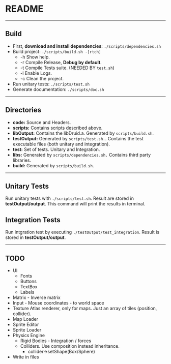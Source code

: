 # README

---

## Build

* First, **download and install dependencies**: `./scripts/dependencies.sh`
* Build project: `./scripts/build.sh -[rtch]`
  * -h Show help.
  * -r Compile Release, **Debug by default**.
  * -t Compile Tests suite. (NEEDED BY `test.sh`)
  * -l Enable Logs.
  * -c Clean the project.
* Run unitary tests: `./scripts/test.sh`
* Generate documentation: `./scripts/doc.sh`

---

## Directories

* **code:** Source and Headers.
* **scripts:** Contains scripts described above.
* **libOutput:** Contains the libDruid.a. Generated by `scripts/build.sh`.
* **testOutput:** Generated by `scripts/test.sh.`. Contains the test executable files (both unitary and integration).
* **test:** Set of tests. Unitary and Integration.
* **libs:** Generated by `scripts/dependencies.sh.` Contains third party libraries.
* **build:** Generated by `scripts/build.sh`.

---

## Unitary Tests

Run unitary tests with `./scripts/test.sh`. Result are stored in **testOutput/output**.
This command will print the results in terminal.

## Integration Tests

Run intgration test by executing `./testOutput/test_integration`. Result is stored in **testOutput/output**.

---

## TODO

* UI
  * Fonts
  * Buttons
  * TextBox
  * Labels
* Matrix - Inverse matrix
* Input - Mouse coordinates - to world space
* Texture Atlas renderer, only for maps. Just an array of tiles (position, collider).
* Map Loader
* Sprite Editor
* Sprite Loader
* Physics Engine
  * Rigid Bodies - Integration / forces
  * Colliders. Use composition instead inheritance.
    * collider->setShape(Box/Sphere)
* Write in files
